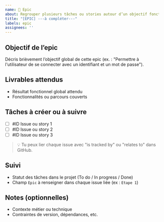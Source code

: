 ```yaml
---
name: 🧩 Epic
about: Regrouper plusieurs tâches ou stories autour d’un objectif fonctionnel
title: "[EPIC] ---à compléter---"
labels: epic
assignees: ''
---
```


## Objectif de l’epic

Décris brièvement l’objectif global de cette epic (ex. : "Permettre à l'utilisateur de se connecter avec un identifiant et un mot de passe").

## Livrables attendus

- Résultat fonctionnel global attendu
- Fonctionnalités ou parcours couverts

## Tâches à créer ou à suivre

- [ ] #ID Issue ou story 1
- [ ] #ID Issue ou story 2
- [ ] #ID Issue ou story 3

> 💡 Tu peux lier chaque issue avec "is tracked by" ou "relates to" dans GitHub.

## Suivi

- Statut des tâches dans le projet (To do / In progress / Done)
- Champ `Epic` à renseigner dans chaque issue liée (ex : `Etape 1`)

## Notes (optionnelles)

- Contexte métier ou technique
- Contraintes de version, dépendances, etc.